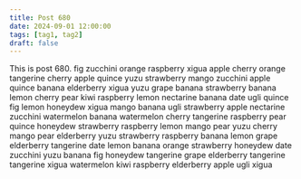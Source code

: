 ```yaml
---
title: Post 680
date: 2024-09-01 12:00:00
tags: [tag1, tag2]
draft: false
---
```

This is post 680.
fig
zucchini
orange
raspberry
xigua
apple
cherry
orange
tangerine
cherry
apple
quince
yuzu
strawberry
mango
zucchini
apple
quince
banana
elderberry
xigua
yuzu
grape
banana
strawberry
banana
lemon
cherry
pear
kiwi
raspberry
lemon
nectarine
banana
date
ugli
quince
fig
lemon
honeydew
xigua
mango
banana
ugli
strawberry
apple
nectarine
zucchini
watermelon
banana
watermelon
cherry
tangerine
raspberry
pear
quince
honeydew
strawberry
raspberry
lemon
mango
pear
yuzu
cherry
mango
pear
elderberry
yuzu
strawberry
raspberry
banana
lemon
grape
elderberry
tangerine
date
lemon
banana
orange
strawberry
honeydew
date
zucchini
yuzu
banana
fig
honeydew
tangerine
grape
elderberry
tangerine
tangerine
xigua
watermelon
kiwi
raspberry
elderberry
apple
ugli
xigua
